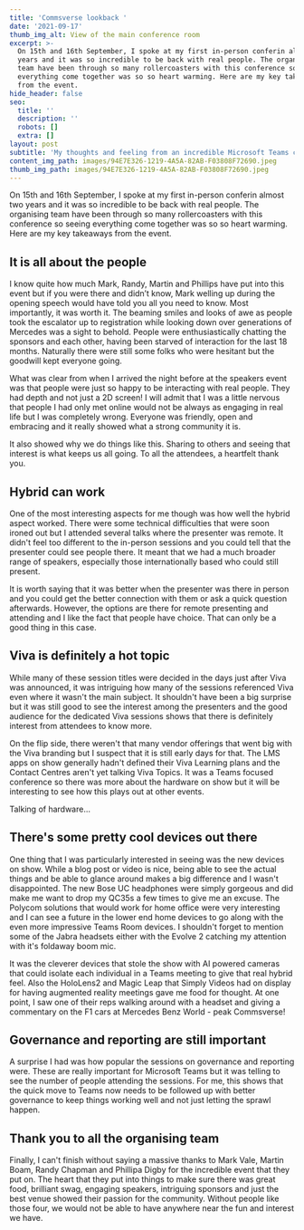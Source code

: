 ```yaml
---
title: 'Commsverse lookback '
date: '2021-09-17'
thumb_img_alt: View of the main conference room
excerpt: >-
  On 15th and 16th September, I spoke at my first in-person conferin almost two
  years and it was so incredible to be back with real people. The organising
  team have been through so many rollercoasters with this conference so seeing
  everything come together was so so heart warming. Here are my key takeaways
  from the event.
hide_header: false
seo:
  title: ''
  description: ''
  robots: []
  extra: []
layout: post
subtitle: 'My thoughts and feeling from an incredible Microsoft Teams conference '
content_img_path: images/94E7E326-1219-4A5A-82AB-F03808F72690.jpeg
thumb_img_path: images/94E7E326-1219-4A5A-82AB-F03808F72690.jpeg
---
```

On 15th and 16th September, I spoke at my first in-person conferin almost two years and it was so incredible to be back with real people. The organising team have been through so many rollercoasters with this conference so seeing everything come together was so so heart warming. Here are my key takeaways from the event.

## It is all about the people

I know quite how much Mark, Randy, Martin and Phillips have put into this event but if you were there and didn’t know, Mark welling up during the opening speech would have told you all you need to know. Most importantly, it was worth it. The beaming smiles and looks of awe as people took the escalator up to registration while looking down over generations of Mercedes was a sight to behold. People were enthusiastically chatting the sponsors and each other, having been starved of interaction for the last 18 months. Naturally there were still some folks who were hesitant but the goodwill kept everyone going.

What was clear from when I arrived the night before at the speakers event was that people were just so happy to be interacting with real people. They had depth and not just a 2D screen! I will admit that I was a little nervous that people I had only met online would not be always as engaging in real life but I was completely wrong. Everyone was friendly, open and embracing and it really showed what a strong community it is.

It also showed why we do things like this. Sharing to others and seeing that interest is what keeps us all going. To all the attendees, a heartfelt thank you.

## Hybrid can work

One of the most interesting aspects for me though was how well the hybrid aspect worked. There were some technical difficulties that were soon ironed out but I attended several talks where the presenter was remote. It didn't feel too different to the in-person sessions and you could tell that the presenter could see people there. It meant that we had a much broader range of speakers, especially those internationally based who could still present.

It is worth saying that it was better when the presenter was there in person and you could get the better connection with them or ask a quick question afterwards. However, the options are there for remote presenting and attending and I like the fact that people have choice. That can only be a good thing in this case.

## Viva is definitely a hot topic

While many of these session titles were decided in the days just after Viva was announced, it was intriguing how many of the sessions referenced Viva even where it wasn't the main subject. It shouldn't have been a big surprise but it was still good to see the interest among the presenters and the good audience for the dedicated Viva sessions shows that there is definitely interest from attendees to know more.

On the flip side, there weren't that many vendor offerings that went big with the Viva branding but I suspect that it is still early days for that. The LMS apps on show generally hadn't defined their Viva Learning plans and the Contact Centres aren't yet talking Viva Topics. It was a Teams focused conference so there was more about the hardware on show but it will be interesting to see how this plays out at other events.

Talking of hardware...

## There's some pretty cool devices out there

One thing that I was particularly interested in seeing was the new devices on show. While a blog post or video is nice, being able to see the actual things and be able to glance around makes a big difference and I wasn't disappointed. The new Bose UC headphones were simply gorgeous and did make me want to drop my QC35s a few times to give me an excuse. The Polycom solutions that would work for home office were very interesting and I can see a future in the lower end home devices to go along with the even more impressive Teams Room devices. I shouldn't forget to mention some of the Jabra headsets either with the Evolve 2 catching my attention with it's foldaway boom mic.

It was the cleverer devices that stole the show with AI powered cameras that could isolate each individual in a Teams meeting to give that real hybrid feel. Also the HoloLens2 and Magic Leap that Simply Videos had on display for having augmented reality meetings gave me food for thought. At one point, I saw one of their reps walking around with a headset and giving a commentary on the F1 cars at Mercedes Benz World - peak Commsverse!

## Governance and reporting are still important

A surprise I had was how popular the sessions on governance and reporting were. These are really important for Microsoft Teams but it was telling to see the number of people attending the sessions. For me, this shows that the quick move to Teams now needs to be followed up with better governance to keep things working well and not just letting the sprawl happen.

## Thank you to all the organising team

Finally, I can't finish without saying a massive thanks to Mark Vale, Martin Boam, Randy Chapman and Phillipa Digby for the incredible event that they put on. The heart that they put into things to make sure there was great food, brilliant swag, engaging speakers, intriguing sponsors and just the best venue showed their passion for the community. Without people like those four, we would not be able to have anywhere near the fun and interest we have.

